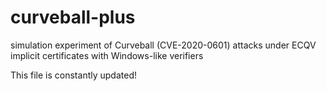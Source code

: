 # curveball-plus
simulation experiment of Curveball (CVE-2020-0601) attacks under ECQV implicit certificates with Windows-like verifiers

This file is constantly updated! 
